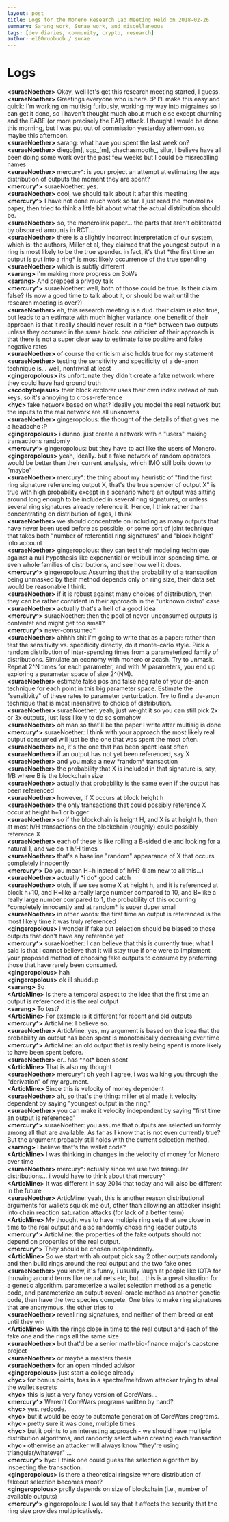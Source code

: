 ```yaml
---
layout: post
title: Logs for the Monero Research Lab Meeting Held on 2018-02-26
summary: Sarang work, Surae work, and miscellaneous
tags: [dev diaries, community, crypto, research]
author: el00ruobuob / surae
---
```


# Logs  

**\<suraeNoether>** Okay, well let's get this research meeting started, I guess.   
**\<suraeNoether>** Greetings everyone who is here. :P I'll make this easy and quick: I'm working on multisig furiously, working my way into migraines so I can get it done, so i haven't thought much about much else except churning and the EABE (or more precisely the EAE) attack. I thought I would be done this morning, but I was put out of commission yesterday afternoon. so maybe this afternoon.   
**\<suraeNoether>** sarang: what have you spent the last week on?  
**\<suraeNoether>** diego[m], sgp\_[m], chachasmooth\_, silur, I believe have all been doing some work over the past few weeks but I could be misrecalling names  
**\<suraeNoether>** mercury^: is your project an attempt at estimating the age distribution of outputs the moment they are spent?  
**\<mercury^>** suraeNoether: yes.  
**\<suraeNoether>** cool, we should talk about it after this meeting  
**\<mercury^>** I have not done much work so far.  I just read the monerolink paper, then tried to think a little bit about what the actual distribution should be.  
**\<suraeNoether>** so, the monerolink paper... the parts that aren't obliterated by obscured amounts in RCT...   
**\<suraeNoether>** there is a slightly incorrect interpretation of our system, which is: the authors, Miller et al, they claimed that the youngest output in a ring is most likely to be the true spender. in fact, it's that \*the first time an output is put into a  ring\* is most likely occurrence of the true spending  
**\<suraeNoether>** which is subtly different  
**\<sarang>** I'm making more progress on SoWs  
**\<sarang>** And prepped a privacy talk  
**\<mercury^>** suraeNoether: well, both of those could be true. Is their claim false? (Is now a good time to talk about it, or should be wait until the research meeting is over?)  
**\<suraeNoether>** eh, this research meeting is a dud. their claim is also true, but leads to an estimate with much higher variance. one benefit of their approach is that it really should never result in a \*tie\* between two outputs unless they occurred in the same block. one criticism of their approach is that there is not a super clear way to estimate false positive and false negative rates  
**\<suraeNoether>** of course the criticism also holds true for my statement  
**\<suraeNoether>** testing the sensitivity and specificity of a de-anon technique is... well, nontrivial at least  
**\<gingeropolous>** its unfortunate they didn't create a fake network where they could have had ground truth  
**\<scoobybejesus>** their block explorer uses their own index instead of pub keys, so it's annoying to cross-reference  
**\<hyc>** fake network based on what? ideally you model the real network but the inputs to the real network are all unknowns  
**\<suraeNoether>** gingeropolous: the thought of the details of that gives me a headache :P  
**\<gingeropolous>** i dunno. just create a network with n "users" making transactions randomly  
**\<mercury^>** gingeropolous: but they have to act like the users of Monero.  
**\<gingeropolous>** yeah, ideally. but a fake network of random operators would be better than their current analysis, which IMO still boils down to "maybe"  
**\<suraeNoether>** mercury^: the thing about my heuristic of "find the first ring signature referencing output X, that's the true spender of output X" is true with high probability except in a scenario where an output was sitting around long enough to be included in several ring signatures, or unless several ring signatures already reference it. Hence, I think rather than concentrating on distribution of ages, I think  
**\<suraeNoether>** we should concentrate on including as many outputs that have never been used before as possible, or some sort of joint technique that takes both "number of referential ring signatures" and "block height" into account  
**\<suraeNoether>** gingeropolous: they can test their modeling technique against a null hypothesis like exponential or weibull inter-spending time. or even whole families of distributions, and see how well it does.  
**\<mercury^>** gingeropolous: Assuming that the probability of a transaction being unmasked by their method depends only on ring size, their data set would be reasonable I think.  
**\<suraeNoether>** if it is robust against many choices of distribution, then they can be rather confident in their approach in the "unknown distro" case  
**\<suraeNoether>** actually that's a hell of a good idea  
**\<mercury^>** suraeNoether: then the pool of never-unconsumed outputs is contentet and might get too small?  
**\<mercury^>** never-consumed\*  
**\<suraeNoether>** ahhhh shit i'm going to write that as a paper: rather than test the sensitivity vs. specificity directly, do it monte-carlo style. Pick a random distribution of inter-spending times from a parameterized family of distributions. Simulate an economy with monero or zcash. Try to unmask. Repeat 2^N times for each parameter, and with M parameters, you end up exploring a parameter space of size 2^(NM).  
**\<suraeNoether>** estimate false pos and false neg rate of your de-anon technique for each point in this big parameter space. Estimate the "sensitivity" of these rates to parameter perturbation. Try to find a de-anon technique that is most insensitive to choice of distribution.  
**\<suraeNoether>** suraeNoether: yeah, just weight it so you can still pick 2x or 3x outputs, just less likely to do so somehow  
**\<suraeNoether>** oh man so that'll be the paper I write after multisig is done  
**\<mercury^>** suraeNoether: I think with your approach the most likely real output consumed will just be the one that was spent the most often.  
**\<suraeNoether>** no, it's the one that has been spent least often  
**\<suraeNoether>** if an output has not yet been referenced, say X  
**\<suraeNoether>** and you make a new \*random\* transaction  
**\<suraeNoether>** the probability that X is included in that signature is, say, 1/B where B is the blockchain size  
**\<suraeNoether>** actually that probability is the same even if the output has been referenced  
**\<suraeNoether>** however, if X occurs at block height h  
**\<suraeNoether>** the only transactions that could possibly reference X occur at height h+1 or bigger  
**\<suraeNoether>** so if the blockchain is height H, and X is at height h, then at most h/H transactions on the blockchain (roughly) could possibly reference X  
**\<suraeNoether>** each of these is like rolling a B-sided die and looking for a natural 1, and we do it h/H times  
**\<suraeNoether>** that's a baseline "random" appearance of X that occurs completely innocently  
**\<mercury^>** Do you mean H−h instead of h/H? (I am new to all this…)  
**\<suraeNoether>** actually \*i do\* good catch  
**\<suraeNoether>** otoh, if we see some X at height h, and it is referenced at block h+10, and H=like a really large number compared to 10, and B=like a really large number compared to 1, the probability of this occurring \*completely innocently and at random\* is super duper small  
**\<suraeNoether>** in other words: the first time an output is referenced is the most likely time it was truly referenced  
**\<gingeropolous>** i wonder if fake out selection should be biased to those outputs that don't have any reference yet  
**\<mercury^>** suraeNoether: I can believe that this is currently true; what I said is that I cannot believe that it will stay true if one were to implement your proposed method of choosing fake outputs to consume by preferring those that have rarely been consumed.  
**\<gingeropolous>** hah  
**\<gingeropolous>** ok ill shuddup  
**\<sarang>** So  
**\<ArticMine>** Is there a temporal aspect to the idea that the first time an output is referenced it is the real output  
**\<sarang>** To test?  
**\<ArticMine>** For example is it different for recent and old outputs  
**\<mercury^>** ArticMine: I believe so.  
**\<suraeNoether>** ArticMine: yes, my argument is based on the idea that the probability an output has been spent is monotonically decreasing over time  
**\<mercury^>** ArticMine: an old output that is really being spent is more likely to have been spent before.  
**\<suraeNoether>** er.. has \*not\* been spent  
**\<ArticMine>** That is also my thought  
**\<suraeNoether>** mercury^: oh yeah i agree, i was walking you through the "derivation" of my argument.   
**\<ArticMine>** Since this is velocity of money dependent  
**\<suraeNoether>** ah, so that's the thing: miller et al made it velocity dependent by saying "youngest output in the ring."  
**\<suraeNoether>** you can make it velocity independent by saying "first time an output is referenced"  
**\<mercury^>** suraeNoether: you assume that outputs are selected uniformly among all that are available.  As far as I know that is not even currently true?  But the argument probably still holds with the current selection method.  
**\<sarang>** I believe that's the wallet code?  
**\<ArticMine>** I was thinking in changes in the velocity of money for Monero over time  
**\<suraeNoether>** mercury^: actually since we use two triangular distributions... i would have to think about that mercury^   
**\<ArticMine>** It was different in say 2014 that today and will also be different in the future  
**\<suraeNoether>** ArticMine: yeah, this is another reason distributional arguments for wallets squick me out, other than allowing an attacker insight into chain reaction saturation attacks (for lack of a better term)  
**\<ArticMine>** My thought was to have multiple ring sets that are close in time to the real output and also randomly chose ring leader outputs  
**\<mercury^>** ArticMine: the properties of the fake outputs should not depend on properties of the real output.  
**\<mercury^>** They should be chosen independently.  
**\<ArticMine>** So we start with ah output pick say 2 other outputs randomly and then build rings around the real output and the two fake ones  
**\<suraeNoether>** you know, it's funny, i usually laugh at people like IOTA for throwing around terms like neural nets etc, but... this is a great situation for a genetic algorithm. parameterize a wallet selection method as a genetic code, and parameterize an output-reveal-oracle method as another genetic code, then have the two species compete. One tries to make ring signatures that are anonymous, the other tries to  
**\<suraeNoether>** reveal ring signatures, and neither of them breed or eat until they win  
**\<ArticMine>** With the rings close in time to the real output and each of the fake one and the rings all the same size  
**\<suraeNoether>** but that'd be a senior math-bio-finance major's capstone project  
**\<suraeNoether>** or maybe a masters thesis  
**\<suraeNoether>** for an open minded advisor  
**\<gingeropolous>** just start a college already  
**\<hyc>** for bonus points, toss in a spectre/meltdown attacker trying to steal the wallet secrets  
**\<hyc>** this is just a very fancy version of CoreWars...  
**\<mercury^>** Weren't CoreWars programs written by hand?  
**\<hyc>** yes. redcode.  
**\<hyc>** but it would be easy to automate generation of CoreWars programs.  
**\<hyc>** pretty sure it was done, multiple times  
**\<hyc>** but it points to an interesting approach - we should have multiple distribution algorithms, and randomly select when creating each transaction  
**\<hyc>** otherwise an attacker will always know "they're using triangular/whatever" ...  
**\<mercury^>** hyc: I think one could guess the selection algorithm by inspecting the transaction.  
**\<gingeropolous>** is there a theoretical ringsize where distribution of fakeout selection becomes moot?  
**\<gingeropolous>** prolly depends on size of blockchain (i.e., number of available outputs)  
**\<mercury^>** gingeropolous: I would say that it affects the security that the ring size provides multiplicatively.  
